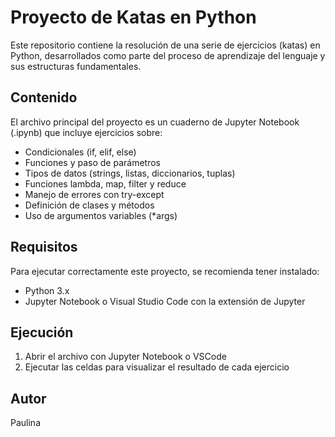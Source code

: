 # Proyecto de Katas en Python

Este repositorio contiene la resolución de una serie de ejercicios (katas) en Python, desarrollados como parte del proceso de aprendizaje del lenguaje y sus estructuras fundamentales.

## Contenido

El archivo principal del proyecto es un cuaderno de Jupyter Notebook (.ipynb) que incluye ejercicios sobre:

- Condicionales (if, elif, else)
- Funciones y paso de parámetros
- Tipos de datos (strings, listas, diccionarios, tuplas)
- Funciones lambda, map, filter y reduce
- Manejo de errores con try-except
- Definición de clases y métodos
- Uso de argumentos variables (*args)

## Requisitos

Para ejecutar correctamente este proyecto, se recomienda tener instalado:

- Python 3.x
- Jupyter Notebook o Visual Studio Code con la extensión de Jupyter

## Ejecución

1. Abrir el archivo con Jupyter Notebook o VSCode
3. Ejecutar las celdas para visualizar el resultado de cada ejercicio

## Autor

Paulina
